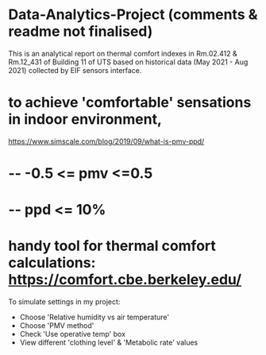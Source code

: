 # Data-Analytics-Project (comments & readme not finalised)
This is an analytical report on thermal comfort indexes in Rm.02.412 & Rm.12_431 of Building 11 of UTS based on historical data (May 2021 - Aug 2021) collected by EIF sensors interface.

# to achieve 'comfortable' sensations in indoor environment,
https://www.simscale.com/blog/2019/09/what-is-pmv-ppd/
# -- -0.5 <= pmv <=0.5

# -- ppd <= 10%

# handy tool for thermal comfort calculations: https://comfort.cbe.berkeley.edu/
To simulate settings in my project:
 - Choose 'Relative humidity vs air temperature'
 - Choose 'PMV method'
 - Check 'Use operative temp' box
 - View different 'clothing level' & 'Metabolic rate' values
